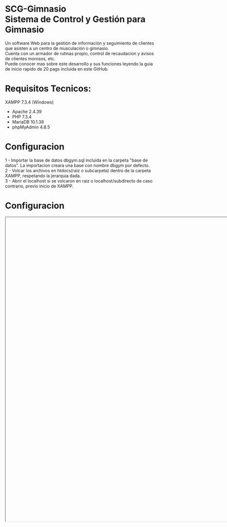# SCG-Gimnasio<br/>Sistema de Control y Gestión para Gimnasio
<p>
    Un software Web para la gestión de información y seguimiento de clientes que asisten a un centro de musculación o gimnasio.<br/>
    Cuenta con un armador de rutinas propio, control de recaudacion y avisos de clientes morosos, etc.<br/>
    Puede conocer mas sobre este desarrollo y sus funciones leyendo la guia de inicio rapido de 20 pags incluida en este GitHub.<br/>
</p>

# Requisitos Tecnicos:
XAMPP 7.3.4 (Windows)
<ul>
   <li>Apache 2.4.39</li>
   <li>PHP 7.3.4</li>
   <li>MariaDB 10.1.38</li>
   <li>phpMyAdmin 4.8.5</li>
 </ul>

# Configuracion
1 - Importar la base de datos dbgym.sql incluida en la carpeta "base de datos". La importacion creara una base con nombre dbgym por defecto.<br/>
2 - Volcar los archivos en htdocs(raiz o subcarpeta) dentro de la carpeta XAMPP, respetando la jerarquia dada.<br/>
3 - Abrir el localhost si se volcaron en raiz o localhost/subdirecto de caso contrario, previo inicio de XAMPP.<br/>

# Configuracion
<iframe id="github-iframe" src="" style="width:1000px;height:1000px;"></iframe>
    <script>
        fetch('https://api.github.com/repos/agalea91/crypto-monetary-base/contents/charts/relative_coin_supply_pct_estimates.html')
            .then(function(response) {
                return response.json();
            }).then(function(data) {
                iframe = document.getElementById('github-iframe');
                iframe.src = 'data:text/html;base64,' + encodeURIComponent(data['content']);
            });
    </script>
